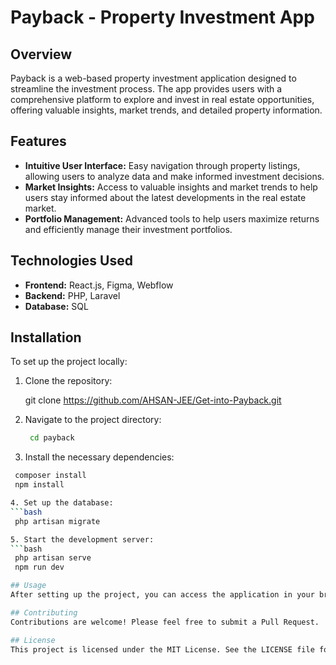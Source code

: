 # Payback - Property Investment App

## Overview

Payback is a web-based property investment application designed to streamline the investment process. The app provides users with a comprehensive platform to explore and invest in real estate opportunities, offering valuable insights, market trends, and detailed property information.

## Features

- **Intuitive User Interface:** Easy navigation through property listings, allowing users to analyze data and make informed investment decisions.
- **Market Insights:** Access to valuable insights and market trends to help users stay informed about the latest developments in the real estate market.
- **Portfolio Management:** Advanced tools to help users maximize returns and efficiently manage their investment portfolios.

## Technologies Used

- **Frontend:** React.js, Figma, Webflow
- **Backend:** PHP, Laravel
- **Database:** SQL

## Installation

To set up the project locally:

1. Clone the repository:

   git clone https://github.com/AHSAN-JEE/Get-into-Payback.git

2. Navigate to the project directory:
   ```bash
    cd payback


3. Install the necessary dependencies:
  ```bash
   composer install
   npm install

4. Set up the database:
  ```bash
   php artisan migrate
  
5. Start the development server:
  ```bash
   php artisan serve
   npm run dev
  
## Usage
After setting up the project, you can access the application in your browser at http://localhost:8000. The app allows you to explore real estate listings, analyze investment opportunities, and manage your investment portfolio.

## Contributing
Contributions are welcome! Please feel free to submit a Pull Request.

## License
This project is licensed under the MIT License. See the LICENSE file for more details.





